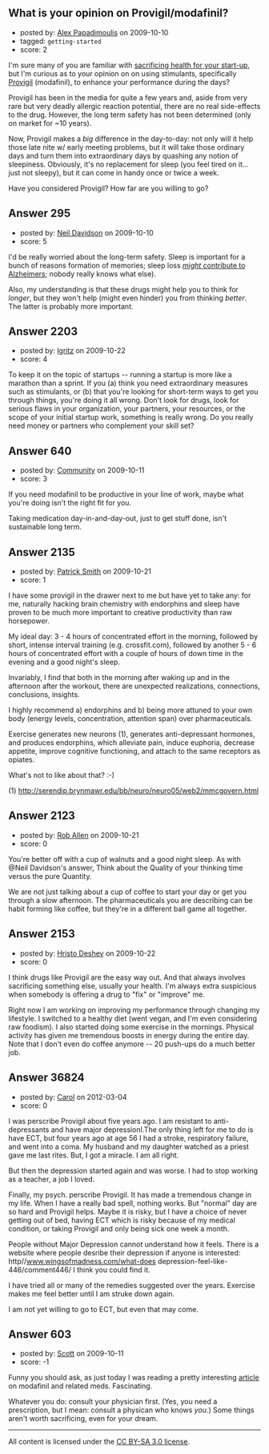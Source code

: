 ## What is your opinion on Provigil/modafinil?

- posted by: [Alex Papadimoulis](https://stackexchange.com/users/-1/123-alex-papadimoulis) on 2009-10-10
- tagged: `getting-started`
- score: 2

I'm sure many of you are familiar with [sacrificing health for your start-up][1], but I'm curious as to your opinion on on using stimulants, specifically [Provigil][2] (modafinil), to enhance your performance during the days?

Provigil has been in the media for quite a few years and, aside from very rare but very deadly allergic reaction potential, there are no real side-effects to the drug. However, the long term safety has not been determined (only on market for ~10 years).

Now, Provigil makes a *big* difference in the day-to-day: not only will it help those late nite w/ early meeting problems, but it will take those ordinary days and turn them into extraordinary days by quashing any notion of sleepiness.  Obviously, it's no replacement for sleep (you feel tired on it... just not sleepy), but it can come in handy once or twice a week.

Have you considered Provigil? How far are you willing to go?


  [1]: http://blog.asmartbear.com/sacrifice-health-startup.html
  [2]: http://en.wikipedia.org/wiki/Modafinil


## Answer 295

- posted by: [Neil Davidson](https://stackexchange.com/users/-1/210-neil-davidson) on 2009-10-10
- score: 5

I'd be really worried about the long-term safety. Sleep is important for a bunch of reasons formation of memories; sleep loss <a href="http://www.sciencedaily.com/releases/2009/09/090924141742.htm">*might* contribute to Alzheimers</a>; nobody really knows what else).

Also, my understanding is that these drugs might help you to think for *longer*, but they won't help (might even hinder) you from thinking *better*. The latter is probably more important.



## Answer 2203

- posted by: [lgritz](https://stackexchange.com/users/-1/1078-lgritz) on 2009-10-22
- score: 4

To keep it on the topic of startups -- running a startup is more like a marathon than a sprint.  If you (a) think you need extraordinary measures such as stimulants, or (b) that you're looking for short-term ways to get you through things, you're doing it all wrong.  Don't look for drugs, look for serious flaws in your organization, your partners, your resources, or the scope of your initial startup work, something is really wrong.  Do you really need money or partners who complement your skill set?





## Answer 640

- posted by: [Community](https://stackexchange.com/users/-1/-1-community) on 2009-10-11
- score: 3

If you need modafinil to be productive in your line of work, maybe what you're doing isn't the right fit for you.

Taking medication day-in-and-day-out, just to get stuff done, isn't sustainable long term.
 


## Answer 2135

- posted by: [Patrick Smith](https://stackexchange.com/users/-1/1050-patrick-smith) on 2009-10-21
- score: 1

I have some provigil in the drawer next to me but have yet to take any: for me, naturally hacking brain chemistry with endorphins and sleep have proven to be much more  important to creative productivity than raw horsepower.

My ideal day: 3 - 4 hours of concentrated effort in the morning, followed by short, intense interval training (e.g. crossfit.com), followed by another 5 - 6 hours of concentrated effort with a couple of hours of down time in the evening and a good night's sleep.

Invariably, I find that both in the morning after waking up and in the afternoon after the workout, there are unexpected realizations, connections, conclusions, insights.

I highly recommend a) endorphins and b) being more attuned to your own body (energy levels, concentration, attention span) over pharmaceuticals.

Exercise generates new neurons (1), generates anti-depressant hormones, and produces endorphins, which alleviate pain, induce euphoria, decrease appetite, improve cognitive functioning, and attach to the same receptors as opiates.

What's not to like about that? :-)

(1) http://serendip.brynmawr.edu/bb/neuro/neuro05/web2/mmcgovern.html


## Answer 2123

- posted by: [Rob Allen](https://stackexchange.com/users/-1/604-rob-allen) on 2009-10-21
- score: 0

You're better off with a cup of walnuts and a good night sleep. As with @Neil Davidson's answer, Think about the Quality of your thinking time versus the pure Quantity.

We are not just talking about a cup of coffee to start your day or get you through a slow afternoon. The pharmaceuticals you are describing can be habit forming like coffee, but they're in a different ball game all together. 


## Answer 2153

- posted by: [Hristo Deshev](https://stackexchange.com/users/-1/769-hristo-deshev) on 2009-10-22
- score: 0

I think drugs like Provigil are the easy way out. And that always involves sacrificing something else, usually your health. I'm always extra suspicious when somebody is offering a drug to "fix" or "improve" me.

Right now I am working on improving my performance through changing my lifestyle. I switched to a healthy diet (went vegan, and I'm even considering raw foodism). I also started doing some exercise in the mornings. Physical activity has given me tremendous boosts in energy during the entire day. Note that I don't even do coffee anymore -- 20 push-ups do a much better job.


## Answer 36824

- posted by: [Carol](https://stackexchange.com/users/-1/16760-carol) on 2012-03-04
- score: 0

I was perscribe Provigil about five years ago. I am resistant to anti-depressants and have major depressionl.The only thing left for me to do is have ECT, but four years ago at age 56 I had a stroke, respiratory failure, and went into a coma. My husband and my daughter watched as a priest gave me last rites. But, I got a miracle. I am all right.

But then the depression started again and was worse. I had to stop working as a teacher, a job I loved.

Finally, my psych. perscribe Provigil. It has made a tremendous change in my life. When I have a really bad spell, nothing works. But "normal" day are so hard and Provigil helps. Maybe it is risky, but I have a choice of never getting out of bed, having ECT which is risky because of my medical condition, or taking Provigil and only being sick one week a month.

People without  Major Depression cannot understand how it feels. There is a website where people desribe their depression if anyone is interested: http//www.wingsofmadness.com/what-does depression-feel-like-446/comment446/
I think you could find it.

I have tried all or many of the remedies suggested over the years. Exercise makes me feel better until I am struke down again.

I am not yet willing to go to ECT, but even that may come.


## Answer 603

- posted by: [Scott](https://stackexchange.com/users/-1/88-scott) on 2009-10-11
- score: -1

<p>Funny you should ask, as just today I was reading a pretty interesting <a href="http://www.scientificamerican.com/article.cfm?id=turbocharging-the-brain" rel="nofollow">article</a> on modafinil and related meds.  Fascinating.</p>

<p>Whatever you do:  consult your physician first.  (Yes, you need a prescription, but I mean:  consult a physican who knows <em>you</em>.)  Some things aren't worth sacrificing, even for your dream.</p>




---

All content is licensed under the [CC BY-SA 3.0 license](https://creativecommons.org/licenses/by-sa/3.0/).
